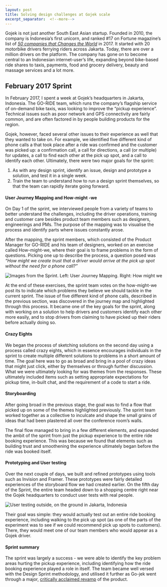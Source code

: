 ```yaml
---
layout: post
title: Solving design challenges at Gojek scale
excerpt_separator:  <!--more-->
---
```

Gojek is not just another South East Asian startup. Founded in 2010, the company is Indonesia’s first unicorn, and ranked #17 on Fortune magazine’s list of [*50 companies that Changes the World*](https://web.archive.org/web/20171124191700/http://fortune.com/change-the-world/list/) in 2017. It started with 20 motorbike drivers ferrying riders across Jakarta. Today, there are over a million drivers on the platform.
The company has gone on to become central to an Indonesian internet-user’s life, expanding beyond bike-based ride shares to taxis, payments, food and grocery delivery, beauty and massage services and a lot more.

## February 2017 Sprint

In February 2017, I spent a week at Gojek’s headquarters in Jakarta, Indonesia. The GO-RIDE team, which runs the company’s flagship service of on-demand bike taxis, was looking to improve the “pickup experience”. Technical issues such as poor network and GPS connectivity are fairly common, and are often factored in by people building products for the region.

Gojek, however, faced several other issues to their experience as well that they wanted to take on. For example, we identified five different kind of phone calls a that took place after a ride was confirmed and the customer was picked up: a confirmation call, a call for directions, a call (or multiple) for updates, a call to find each other at the pick up spot, and a call to identify each other.
Ultimately, there were two major goals for the sprint:

1. As with any design sprint, identify an issue, design and prototype a solution, and test it in a single week.
2. Train the team to understand how to run a design sprint themselves, so that the team can rapidly iterate going forward.

#### User Journey Mapping and How-might -we
On Day 1 of the sprint, we interviewed people from a variety of teams to better understand the challenges, including the driver operations, training and customer care besides product team members such as designers, engineerings and PMs. The purpose of the mapping was to visualise the process and identify parts where issues constantly arose.

After the mapping, the sprint members, which consisted of the Product Manager for GO-RIDE and his team of designers, worked on an exercise called How-might-we, where their goal is to frame problems in the form of questions. Picking one up to describe the process, a question posed was *“How might we create trust that a driver would arrive at the pick up spot without the need for a phone call?”* 

![Images from the Sprint. Left: User Journey Mapping. Right: How might we](https://d2mxuefqeaa7sj.cloudfront.net/s_25BAEB4E66B97C81C226B63FE5E820EF2FD8362672D55A0A49C1FA54C90A7EC5_1533007878782_image.png)


At the end of these exercises, the sprint team votes on the how-might-we post its to indicate which problems they believe we should tackle in the current sprint. The issue of five different kind of phone calls, described in the previous section, was discovered in the journey map and highlighted through this process. It became one of the key goals for the sprint, along with working on a solution to help drivers and customers identify each other more easily, and to stop drivers from claiming to have picked up their riders before actually doing so.

#### Crazy Eights
We began the process of sketching solutions on the second day using a process called crazy eights, which in essence encourages individuals in the sprint to create multiple different solutions to problems in a short amount of time. The goal here was to go as broad and bring in a pool of crazy ideas that might just click, either by themselves or through further discussion.
What we were ultimately looking for was themes from the responses. These ultimately included items such as setting appropriate expectations for pickup time, in-built chat, and the requirement of a code to start a ride.

#### Storyboarding
After going broad in the previous stage, the goal was to find a flow that picked up on some of the themes highlighted previously. The sprint team worked together as a collective to inculcate and shape the small grains of ideas that had been plastered all over the conference room’s walls.

The final flow managed to bring in a few different elements, and expanded the ambit of the sprint from just the pickup experience to the entire ride booking experience. This was because we found that elements such as building trust and smoothening the experience ultimately began before the ride was booked itself.

#### Prototyping and User testing
Over the next couple of days, we built and refined prototypes using tools such as Invision and Framer. These prototypes were fairly detailed experiences of the storyboard flow we had created earlier. On the fifth day of the Sprint, the entire team headed down to a shopping centre right near the Gojek headquarters to conduct user tests with real people.

![User testing outside, on the ground in Jakarta, Indonesia](https://d2mxuefqeaa7sj.cloudfront.net/s_25BAEB4E66B97C81C226B63FE5E820EF2FD8362672D55A0A49C1FA54C90A7EC5_1533008123138_image.png)


Their goal was simple: they would actually test out an entire ride booking experience, including walking to the pick up spot (as one of the parts of the experiment was to see if we could recommend pick up spots to customers). There, they would meet one of our team members who would appear as a Gojek driver.   

#### Sprint summary
The sprint was largely a success - we were able to identify the key problem areas hurting the pickup experience, including identifying how the ride booking experience played a role in itself. The team became well versed with the Design Sprint methodology, and utilised it further as Go-jek went through a major, [critically acclaimed revamp](https://blog.gojekengineering.com/how-we-built-the-new-go-jek-rider-app-ca1b073b85ff) of the product.

